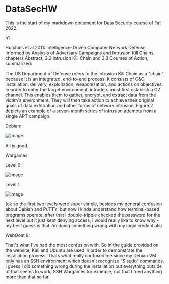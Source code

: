 # DataSecHW
This is the start of my markdown document for Data Security course of Fall 2022.

h1

Hutchins et al 2011: Intelligence-Driven Computer Network Defense Informed by Analysis of Adversary Campaigns and Intrusion Kill Chains, chapters Abstract, 3.2 Intrusion Kill Chain and 3.3 Courses of Action, summarized:

The US Department of Defense refers to the Intrusion Kill Chain as a "chain" because it is an integrated, end-to-end process. It consists of C&C, installation, delivery, exploitation, weaponization, and actions on objectives. In order to enter the target environment, intruders must first establish a C2 channel. This enables them to gather, encrypt, and extract data from the victim's environment.
They will then take action to achieve their original goals of data exfiltration and other forms of network intrusion. Figure 2 depicts an example of a seven-month series of intrusion attempts from a single APT campaign.

Debian:

![image](https://user-images.githubusercontent.com/90117364/187293659-9e133f89-4fde-4621-9aea-8f9be903b7bf.png)

  All is good.

Wargames:

  Level 0: 

![image](https://user-images.githubusercontent.com/90117364/187295858-ce161341-50e0-496f-9e15-e909481f752b.png)

  Level 1:

![image](https://user-images.githubusercontent.com/90117364/187297221-103f9737-a235-4aca-9bcc-27690adb90c2.png)

(ok so the first two levels were super simple, besides my general confusion about Debian and PuTTY, but now I kinda understand how terminal-based programs operate.
after that i double-tripple checked the password for the next level but it just kept denying access, i would really like to know why - my best guess is that i'm doing something wrong with my login credentials)

WebGoat 8:

That's what I've had the most confusion with. So in the guide provided on the website, Kali and Ubuntu are used in order to demonstrate the installation process. Thats what really confused me since my Debian VM only has an SSH environment which doesn't recognize "$ sudo" commands. I guess I did something wrong during the installation but everything outside of that seems to work, SSH Wargames for example, not that I tried anything more than that so far.
